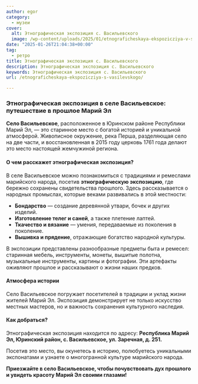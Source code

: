 ```yaml
---
author: egor
category:
  - музеи
cover:
  alt: Этнографическая экспозиция с. Васильевского
  image: /wp-content/uploads/2025/01/etnograficheskaya-ekspozicziya-v-sele-vasilevskoe.jpg
date: "2025-01-26T21:04:38+00:00"
tag:
  - ретро
title: Этнографическая экспозиция с. Васильевского
description: Этнографическая экспозиция с. Васильевского
keywords: Этнографическая экспозиция с. Васильевского
url: /etnograficheskaya-ekspozicziya-s-vasilevskogo/

---
```

### Этнографическая экспозиция в селе Васильевское: путешествие в прошлое Марий Эл

 **Село Васильевское**, расположенное в Юринском районе Республики Марий Эл, — это старинное место с богатой историей и уникальной атмосферой. Живописное окружение, река Перша, разделяющая село на две части, и восстановленная в 2015 году церковь 1761 года делают это место настоящей жемчужиной региона.

#### О чем расскажет этнографическая экспозиция?

В селе Васильевское можно познакомиться с традициями и ремеслами марийского народа, посетив **этнографическую экспозицию**, где бережно сохранены свидетельства прошлого. Здесь рассказывается о народных промыслах, которые веками развивались в этой местности:

- **Бондарство** — создание деревянной утвари, бочек и других изделий.
- **Изготовление телег и саней**, а также плетение лаптей.
- **Ткачество и вязание** — умения, передаваемые из поколения в поколение.
- **Вышивка и прядение**, отражающие богатство народной культуры.

В экспозиции представлены разнообразные предметы быта и ремесел: старинная мебель, инструменты, монеты, вышитые полотна, музыкальные инструменты, картины и фотографии. Эти артефакты оживляют прошлое и рассказывают о жизни наших предков.

#### Атмосфера истории

Село Васильевское погружает посетителей в традиции и уклад жизни жителей Марий Эл. Экспозиция демонстрирует не только искусство местных мастеров, но и важность сохранения культурного наследия.

#### Как добраться?

Этнографическая экспозиция находится по адресу:
**Республика Марий Эл, Юринский район, с. Васильевское, ул. Заречная, д. 251.**

Посетив это место, вы окунетесь в историю, полюбуетесь уникальными экспонатами и узнаете о многогранной культуре марийского народа.

**Приезжайте в село Васильевское, чтобы почувствовать дух прошлого и увидеть красоту Марий Эл своими глазами!**
